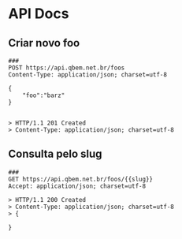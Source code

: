 # API Docs

## Criar novo foo
```http
###
POST https://api.qbem.net.br/foos
Content-Type: application/json; charset=utf-8

{
    "foo":"barz"
}


> HTTP/1.1 201 Created
> Content-Type: application/json; charset=utf-8
```

## Consulta pelo slug
```http
###
GET https://api.qbem.net.br/foos/{{slug}}
Accept: application/json; charset=utf-8

> HTTP/1.1 200 Created
> Content-Type: application/json; charset=utf-8
> {
    
}
```